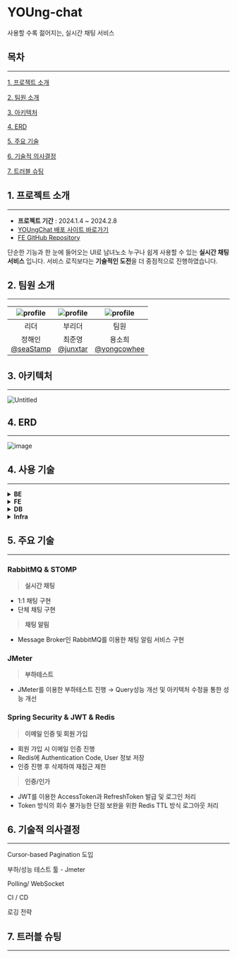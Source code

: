 # YOUng-chat

사용할 수록 젊어지는, 실시간 채팅 서비스

## 목차

----------------

[1. 프로젝트 소개](#1.-프로젝트-소개)

[2. 팀원 소개](#2-팀원-소개)

[3. 아키텍처](#3-아키텍처)

[4. ERD](#4-erd)

[5. 주요 기술](#5-주요-기술)

[6. 기술적 의사결정](#6-기술적-의사결정)

[7. 트러블 슈팅](#7-트러블-슈팅)

## 1. 프로젝트 소개

----

* **프로젝트 기간** : 2024.1.4 ~ 2024.2.8
* [YOUngChat 배포 사이트 바로가기](https://youngchat.store)
* [FE GitHub Repository](https://github.com/Just-Clover/YOUng-chat-frontend)

단순한 기능과 한 눈에 들어오는 UI로 남녀노소 누구나 쉽게 사용할 수 있는 **실시간 채팅 서비스** 입니다.
서비스 로직보다는 **기술적인 도전**을 더 중점적으로 진행하였습니다.

## 2. 팀원 소개

---

| ![profile](https://avatars.githubusercontent.com/u/73452223?v=4) | ![profile](https://avatars.githubusercontent.com/u/75934088?v=4) | ![profile](https://avatars.githubusercontent.com/u/109781694?v=4) |
|------------------------------------------------------------------|------------------------------------------------------------------|-------------------------------------------------------------------|
| <center>리더                                                       | <center>부리더                                                      | <center>팀원                                                        |
| <center>정해인</br> [@seaStamp](https://github.com/seaStamp)        | <center>최준영 </br> [@junxtar](https://github.com/junxtar)         | <center>용소희</br>[@yongcowhee](https://github.com/yongcowhee)      |

## 3. 아키텍처

---

![Untitled](https://github.com/Just-Clover/YOUng-chat-backend/assets/73452223/72e13a57-ece5-4838-9c73-36a6f1932f29)

## 4. ERD

---
![image](https://github.com/Just-Clover/YOUng-chat-backend/assets/73452223/27818c10-e5c2-49cf-9411-b5bc7f0632c5)

## 4. 사용 기술

---
<details>
<summary><b>BE</b></summary>

- Java 17
- Spring boot 3.1.7
- Spring Security 3.2.2
- JWT 0.11.5
- Spring Data JPA 3.1.7
- Spring Data Redis 3.1.7
- QueryDSL 5.0.0
- WebSocket 3.2.2
- RabbitMQ 3.12.12
- STOMP 3.2.2

</details>

<details>
<summary><b>FE</b></summary>

- React
- Vite
- Mui
- Zustand
- Axios
- rabbitmq-client
- stompjs

</details>

<details>
<summary><b>DB</b></summary>

- MySQL 8.0.35
- Redis 7.2
- H2 2.2.220

</details>

<details>
<summary><b>Infra</b></summary>

- EC2
- ECR
- S3
- LoadBalancer(ALB)
- CodeDeploy
- RDS(MySQL)
- Route53
- ElastiCache(Redis)
- CloudFront
- Docker

</details>

## 5. 주요 기술

---

### RabbitMQ & STOMP

> **실시간 채팅**

- 1:1 채팅 구현
- 단체 채팅 구현

> **채팅 알림**

- Message Broker인 RabbitMQ를 이용한 채팅 알림 서비스 구현

### JMeter

> **부하테스트**

- JMeter를 이용한 부하테스트 진행 → Query성능 개선 및 아키텍처 수정을 통한 성능 개선

### Spring Security & JWT & Redis

> **이메일 인증 및 회원 가입**

- 회원 가입 시 이메일 인증 진행
- Redis에 Authentication Code, User 정보 저장
- 인증 진행 후 삭제하여 재접근 제한

> **인증/인가**

- JWT를 이용한 AccessToken과 RefreshToken 발급 및 로그인 처리
- Token 방식의 회수 불가능한 단점 보완을 위한 Redis TTL 방식 로그아웃 처리

## 6. 기술적 의사결정

---

Cursor-based Pagination 도입

부하/성능 테스트 툴 - Jmeter

Polling/ WebSocket

CI / CD

로깅 전략

## 7. 트러블 슈팅

---

